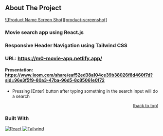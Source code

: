 <!-- ABOUT THE PROJECT -->

## About The Project

[![Product Name Screen Shot][product-screenshot]](https://github.com/jericrealubit/missionready-m0)

### Movie search app using React.js

### Responsive Header Navigation using Tailwind CSS

### URL: https://m0-movie-app.netlify.app/

#### Presentation: https://www.loom.com/share/eaf52ed38a104ce39b38026f8d460f7d?sid=96e3f5f9-80a3-47ba-96d5-8c85061e0f72

- Pressing [Enter] button after typing something in the search input will do a search

<p align="right">(<a href="#readme-top">back to top</a>)</p>

### Built With

[![React][React]][React-url]
[![Tailwind][Tailwind]][Tailwind-url]

[Tailwind]: https://img.shields.io/badge/Tailwind-.css-blue?style=for-the-badge&logo=tailwindcss&logoColor=blue
[Tailwind-url]: https://tailwindcss.com/
[React]: https://img.shields.io/badge/React-20232A?style=for-the-badge&logo=react&logoColor=61DAFB
[React-url]: https://reactjs.org/
